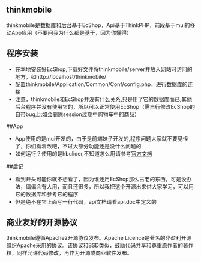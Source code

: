 ## thinkmobile
thinkmobile是数据库和后台基于EcShop，Api基于ThinkPHP，前段基于mui的移动App应用（不要问我为什么都是基于，因为你懂得）

## 程序安装

*  在本地安装好EcShop,下载好文件将thinkmobile/server并放入网站可访问的地方，如http://localhost/thinkmobile/
*  配置thinkmobile/Application/Common/Conf/config.php，进行数据库的连接
*  注意，thinkmobile和EcShop并没有什么关系,只是用了它的数据库而已,其他后台程序并没有使用它的，所以可以正常使用EcShop（需自行修改EcShop的自带bug,比如会删除session过期中购物车中的商品）

##App

*  App使用的是mui开发的，由于是前端妹子开发的,程序问题大家就不要见怪了，你们看着改吧，不过大部分功能还是没什么问题的
*  如何运行？使用的是hbulider,不知道怎么用请参考[官方文档](http://www.dcloud.io/)

##后记
*  看到开头可能你就不想看了，因为谁还用EcShop那么古老的东西，可是没办法，偏偏会有人用，而且还很多，所以我把这个开源出来供大家学习，可以用它的数据库和参考它的程序
*  但是绝不在它上面写一行代码，api文档请看api.doc中定义的

## 商业友好的开源协议

thinkmobile遵循Apache2开源协议发布。Apache Licence是著名的非盈利开源组织Apache采用的协议。该协议和BSD类似，鼓励代码共享和尊重原作者的著作权，同样允许代码修改，再作为开源或商业软件发布。